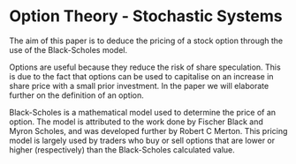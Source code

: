 # Option Theory - Stochastic Systems

The aim of this paper is to deduce the pricing of a stock option through the use of the Black-Scholes model.

Options are useful because they reduce the risk of share speculation. This is due to the fact that options can be used to capitalise on an increase in share price with a small prior investment. In the paper we will elaborate further on the definition of an option.

Black-Scholes is a mathematical model used to determine the price of an option. The model is attributed to the work done by Fischer Black and Myron Scholes, and was developed further by Robert C Merton. This pricing model is largely used by traders who buy or sell options that are lower or higher (respectively) than the Black-Scholes calculated value.

